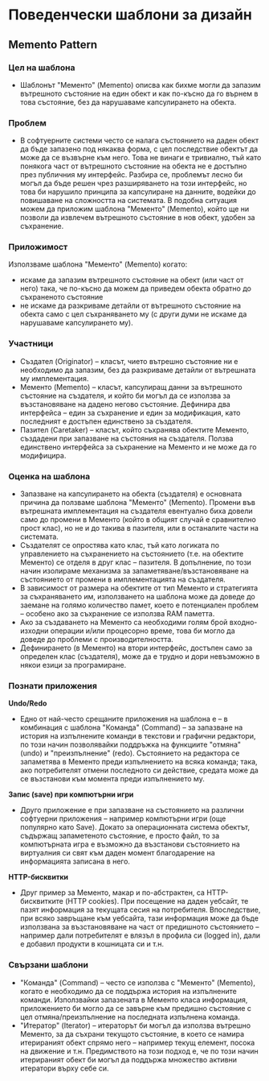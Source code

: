 #     Поведенчески шаблони за дизайн
##    Memento Pattern
### Цел на шаблона
* Шаблонът "Мементо" (Memento) описва как бихме могли да запазим вътрешното състояние на един обект и как по-късно да го върнем в това състояние, без да нарушаваме капсулирането на обекта.

### Проблем
* В софтуерните системи често се налага състоянието на даден обект да бъде запазено под някаква форма, с цел последствие обектът да може да се възвърне към него. Това не винаги е тривиално, тъй като понякога част от вътрешното състояние на обекта не е достъпно през публичния му интерфейс. Разбира се, проблемът лесно би могъл да бъде решен чрез разширяването на този интерфейс, но това би нарушило принципа за капсулиране на данните, водейки до повишаване на сложността на системата. В подобна ситуация можем да приложим шаблона "Мементо" (Memento), който ще ни позволи да извлечем вътрешното състояние в нов обект, удобен за съхранение.

### Приложимост
Използваме шаблонa "Мементо" (Memento) когато:

* искаме да запазим вътрешното състояние на обект (или част от него) така, че по-късно да можем да приведем обекта обратно до съхраненото състояние 
* не искаме да разкриваме детайли от вътрешното състояние на обекта само с цел съхраняването му (с други думи не искаме да нарушаваме капсулирането му).

### Участници
* Създател (Originator) – класът, чието вътрешно състояние ни е необходимо да запазим, без да разкриваме детайли от вътрешната му имплементация. 
* Мементо (Memento) – класът, капсулиращ данни за вътрешното състояние на създателя, и който би могъл да се използва за възстановяване на дадено негово състояние. Дефинира два интерфейса – един за съхранение и един за модификация, като последният е достъпен единствено за създателя.
* Пазител (Caretaker) – класът, който съхранява обектите Мементо, създадени при запазване на състояния на създателя. Ползва единствено интерфейса за съхранение на Мементо и не може да го модифицира. 

### Оценка на шаблона
* Запазване на капсулирането на обекта (създателя) е основната причина да ползваме шаблона "Мементо" (Memento). Промени във вътрешната имплементация на създателя евентуално биха довели само до промени в Мементо (който в общият случай е сравнително прост клас), но не и до такива в пазителя, или в останалите части на системата.
* Създателят се опростява като клас, тъй като логиката по управлението на съхранението на състоянието (т.е. на обектите Мементо) се отделя в друг клас – пазителя. В допълнение, по този начин изолираме механизма за запаметяване/възстановяване на състоянието от промени в имплементацията на създателя.
* В зависимост от размера на обектите от тип Мементо и стратегията за съхраняването им, използването на шаблона може да доведе до заемане на голямо количество памет, което е потенциален проблем – особено ако за съхранение се използва RAM паметта.
* Ако за създаването на Мементо са необходими голям брой входно-изходни операции и/или процесорно време, това би могло да доведе до проблеми с производителността.
* Дефинирането (в Мементо) на втори интерфейс, достъпен само за определен клас (създателя), може да е трудно и дори невъзможно в някои езици за програмиране.

### Познати приложения
__Undo/Redo__

* Едно от най-често срещаните приложения на шаблона е – в комбинация с шаблона "Команда" (Command) – за запазване на история на изпълнените команди в текстови и графични редактори, по този начин позволявайки поддръжка на функциите "отмяна" (undo) и "преизпълнение" (redo). Състоянието на редактора се запаметява в Мементо преди изпълнението на всяка команда; така, ако потребителят отмени последното си действие, средата може да се възстанови към момента преди изпълнението му.

__Запис (save) при компютърни игри__

* Друго приложение е при запазване на състоянието на различни софтуерни приложения – например компютърни игри (още популярно като Save). Докато за операционната система обектът, съдържащ запаметеното състояние, е просто файл, то за компютърната игра е възможно да възстанови състоянието на виртуалния си свят към даден момент благодарение на информацията записана в него.

__HTTP-бисквитки__

* Друг пример за Мементо, макар и по-абстрактен, са HTTP-бисквитките (HTTP cookies). При посещение на даден уебсайт, те пазят информация за текущата сесия на потребителя. Впоследствие, при всяко завръщане към уебсайта, тази информация може да бъде използвана за възстановяване на част от предишното състоянието – например дали потребителят е влязъл в профила си (logged in), дали е добавил продукти в кошницата си и т.н.


### Свързани шаблони
* "Команда" (Command) – често се използва с "Мементо" (Memento), когато е необходимо да се поддържа история на изпълнените команди. Използвайки запазената в Мементо класа информация, приложението би могло да се завърне към предишно състояние с цел отмяна/преизпълнение на последната изпълнена команда.
* "Итератор" (Iterator) – итераторът би могъл да използва вътрешно Мементо, за да съхрани текущото състояние, в което се намира итерираният обект спрямо него – например текущ елемент, посока на движение и т.н. Предимството на този подход е, че по този начин итерираният обект би могъл да поддържа множество активни итератори върху себе си.




